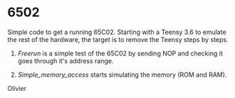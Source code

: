# 6502
Simple code to get a running 65C02.
Starting with a Teensy 3.6 to emulate the rest of the hardware, the target is to remove the Teensy steps by steps.

1. *Freerun* is a simple test of the 65C02 by sending NOP and checking it goes through it's address range.


2. *Simple_memory_access* starts simulating the memory (ROM and RAM).

Olivier
